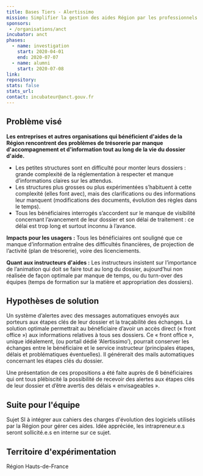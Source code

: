 ```yaml
---
title: Bases Tiers - Alertissimo
mission: Simplifier la gestion des aides Région par les professionnels
sponsors:
 - /organisations/anct
incubator: anct
phases:
  - name: investigation
    start: 2020-04-01
    end: 2020-07-07
  - name: alumni
    start: 2020-07-08
link:
repository:
stats: false
stats_url:
contact: incubateur@anct.gouv.fr
---
```


## Problème visé

**Les entreprises et autres organisations qui bénéficient d'aides de la Région rencontrent des problèmes de trésorerie par manque d'accompagnement et d'information tout au long de la vie du dossier d'aide.**

- Les petites structures sont en difficulté pour monter leurs dossiers : grande complexité de la réglementation à respecter et manque d’informations claires sur les attendus.
- Les structures plus grosses ou plus expérimentées s’habituent à cette complexité (elles font avec), mais des clarifications ou des informations leur manquent (modifications des documents, évolution des règles dans le temps).
- Tous les bénéficiaires interrogés s’accordent sur le manque de visibilité concernant l’avancement de leur dossier et son délai de traitement : ce délai est trop long et surtout inconnu à l’avance.

**Impacts pour les usagers :**
Tous les bénéficiaires ont souligné que ce manque d’information entraîne des difficultés financières, de projection de l’activité (plan de trésorerie), voire des licenciements.

**Quant aux instructeurs d'aides :**
Les instructeurs insistent sur l’importance de l’animation qui doit se faire tout au long du dossier, aujourd’hui non réalisée de façon optimale par manque de temps, ou du turn-over des équipes (temps de formation sur la matière et appropriation des dossiers).

## Hypothèses de solution
Un système d’alertes avec des messages automatiques envoyés aux porteurs aux étapes clés de leur dossier et la traçabilité des échanges.
La solution optimale permettrait au bénéficiaire d’avoir un accès direct (« front office ») aux informations relatives à tous ses dossiers. Ce « front office », unique idéalement, (ou portail dédié ‘Alertissimo’), pourrait conserver les échanges entre le bénéficiaire et le service instructeur (principales étapes, délais et problématiques éventuelles). Il générerait des mails automatiques concernant les étapes clés du dossier.

Une présentation de ces propositions a été faite auprès de 6 bénéficiaires qui ont tous plébiscité la possibilité de recevoir des alertes aux étapes clés de leur dossier et d’être avertis des délais « envisageables ».

## Suite pour l'équipe
Sujet SI à intégrer aux cahiers des charges d'évolution des logiciels utilisés par la Région pour gérer ces aides. Idée appréciée, les intrapreneur.e.s seront sollicité.e.s en interne sur ce sujet.

## Territoire d'expérimentation
Région Hauts-de-France

